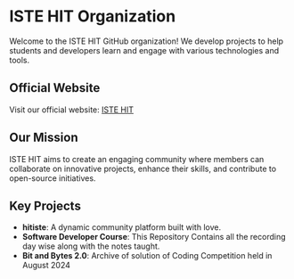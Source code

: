 # ISTE HIT Organization

Welcome to the ISTE HIT GitHub organization! We develop projects to help students and developers learn and engage with various technologies and tools.

## Official Website

Visit our official website: [ISTE HIT](https://hitiste.vercel.app)

## Our Mission

ISTE HIT aims to create an engaging community where members can collaborate on innovative projects, enhance their skills, and contribute to open-source initiatives.

## Key Projects

- **hitiste**: A dynamic community platform built with love.
- **Software Developer Course**: This Repository Contains all the recording day wise along with the notes taught.
- **Bit and Bytes 2.0**: Archive of solution of Coding Competition held in August 2024
